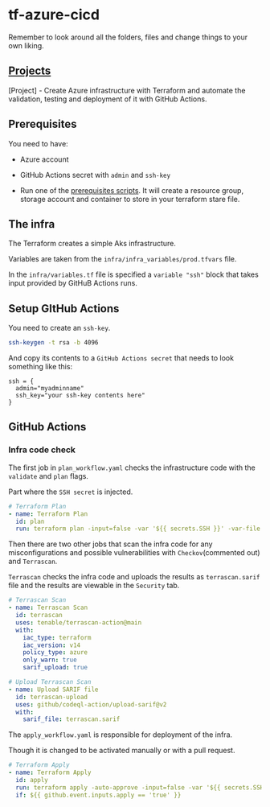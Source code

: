 # tf-azure-cicd

Remember to look around all the folders, files and change things to your own liking.

## [Projects](https://github.com/RustyTake-Off/projects)

[Project] - Create Azure infrastructure with Terraform and automate the validation, testing and deployment of it with GitHub Actions.

## Prerequisites

You need to have:

* Azure account

* GitHub Actions secret with `admin` and `ssh-key`

* Run one of the [prerequisites scripts](https://github.com/RustyTake-Off/tf-azure-cicd/tree/main/prerequisites). It will create a resource group, storage account and container to store in your terraform stare file.

## The infra

The Terraform creates a simple Aks infrastructure.

Variables are taken from the `infra/infra_variables/prod.tfvars` file.

In the `infra/variables.tf` file is specified a `variable "ssh"` block that takes input provided by GitHuB Actions runs.

## Setup GItHub Actions

You need to create an `ssh-key`.

```bash
ssh-keygen -t rsa -b 4096
```

And copy its contents to a `GitHub Actions secret` that needs to look something like this:

```secrets
ssh = {
  admin="myadminname"
  ssh_key="your ssh-key contents here"
}
```

## GitHub Actions

### Infra code check

The first job in `plan_workflow.yaml` checks the infrastructure code with the `validate` and `plan` flags.

Part where the `SSH secret` is injected.

```yaml
# Terraform Plan
- name: Terraform Plan
  id: plan
  run: terraform plan -input=false -var '${{ secrets.SSH }}' -var-file 'infra_variables/prod.tfvars'
```

Then there are two other jobs that scan the infra code for any misconfigurations and possible vulnerabilities with `Checkov`(commented out) and `Terrascan`.

`Terrascan` checks the infra code and uploads the results as `terrascan.sarif` file and the results are viewable in the `Security` tab.

```yaml
# Terrascan Scan
- name: Terrascan Scan
  id: terrascan
  uses: tenable/terrascan-action@main
  with:
    iac_type: terraform
    iac_version: v14
    policy_type: azure
    only_warn: true
    sarif_upload: true

# Upload Terrascan Scan
- name: Upload SARIF file
  id: terrascan-upload
  uses: github/codeql-action/upload-sarif@v2
  with:
    sarif_file: terrascan.sarif
```

The `apply_workflow.yaml` is responsible for deployment of the infra.

Though it is changed to be activated manually or with a pull request.

```yaml
# Terraform Apply
- name: Terraform Apply
  id: apply
  run: terraform apply -auto-approve -input=false -var '${{ secrets.SSH }}' -var-file 'infra_variables/prod.tfvars'
  if: ${{ github.event.inputs.apply == 'true' }}
```

